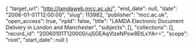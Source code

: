 {
  "target_url": "http://lamdaweb.mcc.ac.uk/", 
  "end_date": null, 
  "date": "2006-01-01T12:00:00", 
  "slug": 113982, 
  "publisher": "mcc.ac.uk", 
  "open_access": true, 
  "npld": false, 
  "title": "LAMDA Electronic Document Delivery in London and Manchester", 
  "subjects": [], 
  "collections": [], 
  "record_id": "20060101T120000/ujSGEAqVlzeNPsw8EtLxYA==", 
  "scope": "root", 
  "start_date": null
}

